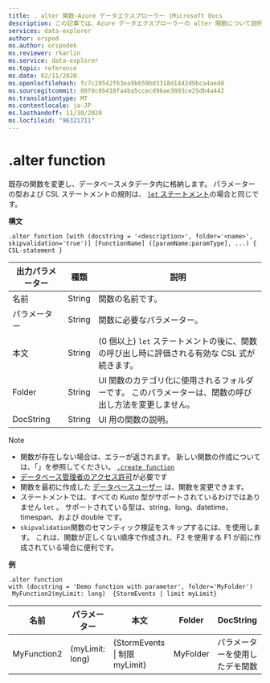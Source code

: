 ```yaml
---
title: . alter 関数-Azure データエクスプローラー |Microsoft Docs
description: この記事では、Azure データエクスプローラーの alter 関数について説明します。
services: data-explorer
author: orspod
ms.author: orspodek
ms.reviewer: rkarlin
ms.service: data-explorer
ms.topic: reference
ms.date: 02/11/2020
ms.openlocfilehash: fc7c29542f63ea9b659bd3318d1442d9bca4ae48
ms.sourcegitcommit: 80f0c8b410fa4ba5ccecd96ae3803ce25db4a442
ms.translationtype: MT
ms.contentlocale: ja-JP
ms.lasthandoff: 11/30/2020
ms.locfileid: "96321711"
---
```

# <a name="alter-function"></a>.alter function

既存の関数を変更し、データベースメタデータ内に格納します。
パラメーターの型および CSL ステートメントの規則は、 [ `let` ステートメント](../query/letstatement.md)の場合と同じです。

**構文**

```kusto
.alter function [with (docstring = '<description>', folder='<name>', skipvalidation='true')] [FunctionName] ([paramName:paramType], ...) { CSL-statement }
```
    
|出力パラメーター |種類 |説明
|---|---|--- 
|名前  |String |関数の名前です。
|パラメーター  |String |関数に必要なパラメーター。
|本文  |String |(0 個以上) `let` ステートメントの後に、関数の呼び出し時に評価される有効な CSL 式が続きます。
|Folder|String|UI 関数のカテゴリ化に使用されるフォルダーです。 このパラメーターは、関数の呼び出し方法を変更しません。
|DocString|String|UI 用の関数の説明。

> [!NOTE]
> * 関数が存在しない場合は、エラーが返されます。 新しい関数の作成については、「」を参照してください。 [`.create function`](create-function.md)
> * [データベース管理者のアクセス許可](../management/access-control/role-based-authorization.md)が必要です
> * 関数を最初に作成した [データベースユーザー](../management/access-control/role-based-authorization.md) は、関数を変更できます。 
> * ステートメントでは、すべての Kusto 型がサポートされているわけではありません `let` 。 サポートされている型は、string、long、datetime、timespan、および double です。
> * `skipvalidation`関数のセマンティック検証をスキップするには、を使用します。 これは、関数が正しくない順序で作成され、F2 を使用する F1 が前に作成されている場合に便利です。
 
**例** 

```kusto
.alter function
with (docstring = 'Demo function with parameter', folder='MyFolder')
 MyFunction2(myLimit: long)  {StormEvents | limit myLimit}
``` 
    
|名前 |パラメーター |本文|Folder|DocString
|---|---|---|---|---
|MyFunction2 |(myLimit: long)| {StormEvents &#124; 制限 myLimit}|MyFolder|パラメーターを使用したデモ関数|

